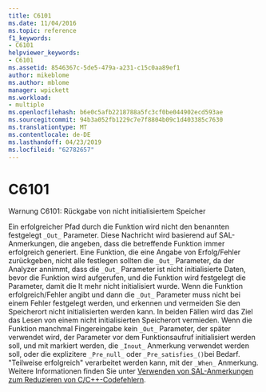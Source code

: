 ```yaml
---
title: C6101
ms.date: 11/04/2016
ms.topic: reference
f1_keywords:
- C6101
helpviewer_keywords:
- C6101
ms.assetid: 8546367c-5de5-479a-a231-c15c0aa89ef1
author: mikeblome
ms.author: mblome
manager: wpickett
ms.workload:
- multiple
ms.openlocfilehash: b6e0c5afb2218788a5fc3cf0be044902ecd593ae
ms.sourcegitcommit: 94b3a052fb1229c7e7f8804b09c1d403385c7630
ms.translationtype: MT
ms.contentlocale: de-DE
ms.lasthandoff: 04/23/2019
ms.locfileid: "62782657"
---
```

# <a name="c6101"></a>C6101
Warnung C6101: Rückgabe von nicht initialisiertem Speicher

 Ein erfolgreicher Pfad durch die Funktion wird nicht den benannten festgelegt `_Out_` Parameter. Diese Nachricht wird basierend auf SAL-Anmerkungen, die angeben, dass die betreffende Funktion immer erfolgreich generiert. Eine Funktion, die eine Angabe von Erfolg/Fehler zurückgeben, nicht alle festlegen sollten die `_Out_` Parameter, da der Analyzer annimmt, dass die `_Out_` Parameter ist nicht initialisierte Daten, bevor die Funktion wird aufgerufen, und die Funktion wird festgelegt die Parameter, damit die It mehr nicht initialisiert wurde. Wenn die Funktion erfolgreich/Fehler angibt und dann die `_Out_` Parameter muss nicht bei einem Fehler festgelegt werden, und erkennen und vermeiden Sie den Speicherort nicht initialisierten werden kann. In beiden Fällen wird das Ziel das Lesen von einem nicht initialisierten Speicherort vermieden. Wenn die Funktion manchmal Fingereingabe kein `_Out_` Parameter, der später verwendet wird, der Parameter vor dem Funktionsaufruf initialisiert werden soll, und mit markiert werden, die `_Inout_` Anmerkung verwendet werden soll, oder die explizitere `_Pre_null_` oder `_Pre_satisfies_()`bei Bedarf. "Teilweise erfolgreich" verarbeitet werden kann, mit der `_When_` Anmerkung. Weitere Informationen finden Sie unter [Verwenden von SAL-Anmerkungen zum Reduzieren von C/C++-Codefehlern](../code-quality/using-sal-annotations-to-reduce-c-cpp-code-defects.md).